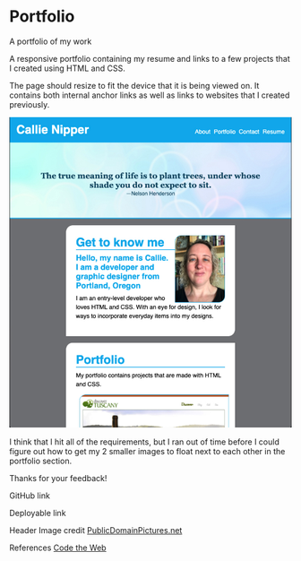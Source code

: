 # Portfolio
A portfolio of my work

A responsive portfolio containing my resume and links to a few projects that I created using HTML and CSS.

The page should resize to fit the device that it is being viewed on. It contains both internal anchor links as well as links to websites that I created previously.

![screenshot of site](assets/screenshot_portfolio.jpg)

I think that I hit all of the requirements, but I ran out of time before I could figure out how to get my 2 smaller images to float next to each other in the portfolio section.

Thanks for your feedback!

GitHub link

Deployable link


Header Image credit
<a href="https://www.publicdomainpictures.net/en/view-image.php?image=317882&picture=abstract-background">PublicDomainPictures.net</a>

References
<a href="https://codetheweb.blog/">Code the Web</a>
